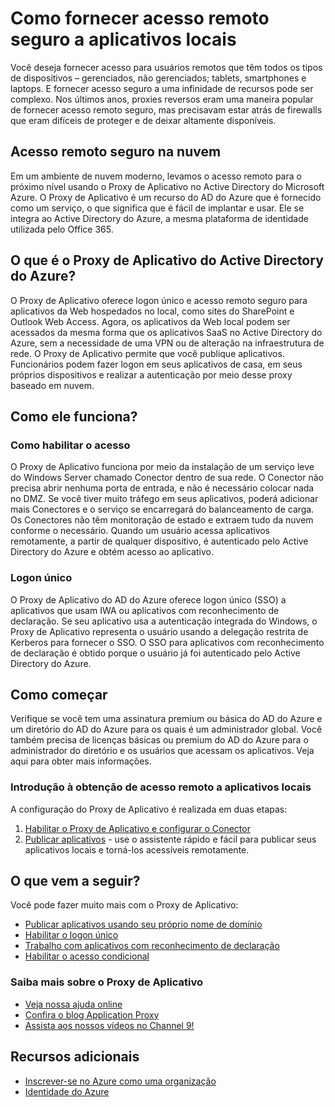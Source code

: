 <properties
	pageTitle="Como fornecer acesso remoto seguro a aplicativos locais"
	description="Aborda como usar o Proxy de Aplicativo do AD do Azure para fornecer acesso remoto seguro aos seus aplicativos locais."
	services="active-directory"
	documentationCenter=""
	authors="rkarlin"
	manager="terrylan"
	editor=""/>

<tags
	ms.service="active-directory"
	ms.workload="identity"
	ms.tgt_pltfrm="na"
	ms.devlang="na"
	ms.topic="article"
	ms.date="07/07/2015"
	ms.author="rkarlin"/>

# Como fornecer acesso remoto seguro a aplicativos locais

Você deseja fornecer acesso para usuários remotos que têm todos os tipos de dispositivos – gerenciados, não gerenciados; tablets, smartphones e laptops. E fornecer acesso seguro a uma infinidade de recursos pode ser complexo. Nos últimos anos, proxies reversos eram uma maneira popular de fornecer acesso remoto seguro, mas precisavam estar atrás de firewalls que eram difíceis de proteger e de deixar altamente disponíveis.

## Acesso remoto seguro na nuvem
Em um ambiente de nuvem moderno, levamos o acesso remoto para o próximo nível usando o Proxy de Aplicativo no Active Directory do Microsoft Azure. O Proxy de Aplicativo é um recurso do AD do Azure que é fornecido como um serviço, o que significa que é fácil de implantar e usar. Ele se integra ao Active Directory do Azure, a mesma plataforma de identidade utilizada pelo Office 365.

## O que é o Proxy de Aplicativo do Active Directory do Azure?
O Proxy de Aplicativo oferece logon único e acesso remoto seguro para aplicativos da Web hospedados no local, como sites do SharePoint e Outlook Web Access. Agora, os aplicativos da Web local podem ser acessados da mesma forma que os aplicativos SaaS no Active Directory do Azure, sem a necessidade de uma VPN ou de alteração na infraestrutura de rede. O Proxy de Aplicativo permite que você publique aplicativos. Funcionários podem fazer logon em seus aplicativos de casa, em seus próprios dispositivos e realizar a autenticação por meio desse proxy baseado em nuvem.

## Como ele funciona?
### Como habilitar o acesso
O Proxy de Aplicativo funciona por meio da instalação de um serviço leve do Windows Server chamado Conector dentro de sua rede. O Conector não precisa abrir nenhuma porta de entrada, e não é necessário colocar nada no DMZ. Se você tiver muito tráfego em seus aplicativos, poderá adicionar mais Conectores e o serviço se encarregará do balanceamento de carga. Os Conectores não têm monitoração de estado e extraem tudo da nuvem conforme o necessário. Quando um usuário acessa aplicativos remotamente, a partir de qualquer dispositivo, é autenticado pelo Active Directory do Azure e obtém acesso ao aplicativo.

### Logon único
O Proxy de Aplicativo do AD do Azure oferece logon único (SSO) a aplicativos que usam IWA ou aplicativos com reconhecimento de declaração. Se seu aplicativo usa a autenticação integrada do Windows, o Proxy de Aplicativo representa o usuário usando a delegação restrita de Kerberos para fornecer o SSO. O SSO para aplicativos com reconhecimento de declaração é obtido porque o usuário já foi autenticado pelo Active Directory do Azure.

## Como começar
Verifique se você tem uma assinatura premium ou básica do AD do Azure e um diretório do AD do Azure para os quais é um administrador global. Você também precisa de licenças básicas ou premium do AD do Azure para o administrador do diretório e os usuários que acessam os aplicativos. Veja aqui para obter mais informações.

### Introdução à obtenção de acesso remoto a aplicativos locais
A configuração do Proxy de Aplicativo é realizada em duas etapas:

1. [Habilitar o Proxy de Aplicativo e configurar o Conector](active-directory-application-proxy-enable.md)<br>
2. [Publicar aplicativos](active-directory-application-proxy-publish.md) - use o assistente rápido e fácil para publicar seus aplicativos locais e torná-los acessíveis remotamente.

## O que vem a seguir?
Você pode fazer muito mais com o Proxy de Aplicativo:


- [Publicar aplicativos usando seu próprio nome de domínio](https://msdn.microsoft.com/library/azure/mt210927.aspx)
- [Habilitar o logon único](https://msdn.microsoft.com/library/azure/dn879065.aspx)
- [Trabalho com aplicativos com reconhecimento de declaração](https://msdn.microsoft.com/library/azure/mt210926.aspx)
- [Habilitar o acesso condicional](https://msdn.microsoft.com/library/azure/dn931796.aspx)


### Saiba mais sobre o Proxy de Aplicativo
- [Veja nossa ajuda online](https://msdn.microsoft.com/library/azure/dn768219.aspx)
- [Confira o blog Application Proxy](http://blogs.technet.com/b/applicationproxyblog/)
- [Assista aos nossos vídeos no Channel 9!](http://channel9.msdn.com/events/Ignite/2015/BRK3864)

## Recursos adicionais
* [Inscrever-se no Azure como uma organização](../sign-up-organization.md)
* [Identidade do Azure](../fundamentals-identity.md)

<!---HONumber=August15_HO6-->
